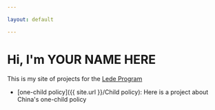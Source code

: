 ```yaml
---

layout: default

---
```


# Hi, I'm YOUR NAME HERE

This is my site of projects for the [Lede Program](http://ledeprogram.com)

* [one-child policy]({{ site.url }}/Child policy): Here is a project about China's one-child policy
